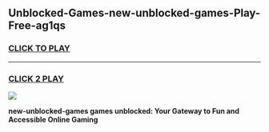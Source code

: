 
## Unblocked-Games-new-unblocked-games-Play-Free-ag1qs
<h3>
<a href="https://premium76.site?title=new-unblocked-games&ref=10A">CLICK TO PLAY</a></h3>
<hr>

<h3>
<a href="https://premium76.site?title=new-unblocked-games&ref=10A">CLICK 2 PLAY</a>
  
</h3>

<a href="https://premium76.site?title=new-unblocked-games&ref=10A"><img src="https://clearcache.store/games.png"></a>


**new-unblocked-games games unblocked: Your Gateway to Fun and Accessible Online Gaming**
